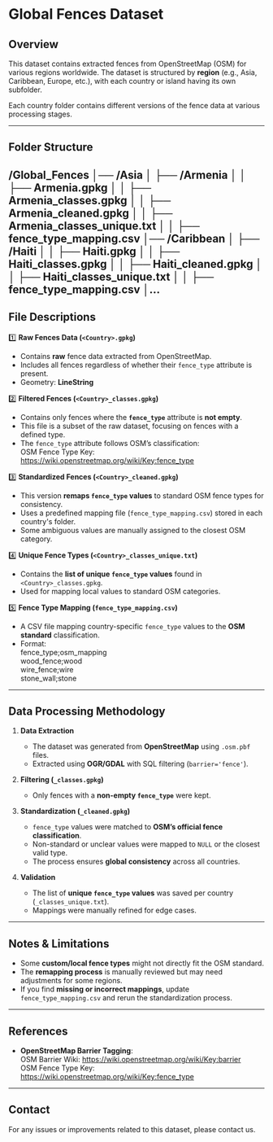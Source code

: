 # Global Fences Dataset

## Overview
This dataset contains extracted fences from OpenStreetMap (OSM) for various regions worldwide. The dataset is structured by **region** (e.g., Asia, Caribbean, Europe, etc.), with each country or island having its own subfolder. 

Each country folder contains different versions of the fence data at various processing stages.

---

## Folder Structure
/Global_Fences
│── /Asia
│   ├── /Armenia
│   │   ├── Armenia.gpkg
│   │   ├── Armenia_classes.gpkg
│   │   ├── Armenia_cleaned.gpkg
│   │   ├── Armenia_classes_unique.txt
│   │   ├── fence_type_mapping.csv
│── /Caribbean
│   ├── /Haiti
│   │   ├── Haiti.gpkg
│   │   ├── Haiti_classes.gpkg
│   │   ├── Haiti_cleaned.gpkg
│   │   ├── Haiti_classes_unique.txt
│   │   ├── fence_type_mapping.csv
│...
---

## File Descriptions

1️⃣ **Raw Fences Data (`<Country>.gpkg`)**
   - Contains **raw** fence data extracted from OpenStreetMap.
   - Includes all fences regardless of whether their `fence_type` attribute is present.
   - Geometry: **LineString**

2️⃣ **Filtered Fences (`<Country>_classes.gpkg`)**
   - Contains only fences where the **`fence_type`** attribute is **not empty**.
   - This file is a subset of the raw dataset, focusing on fences with a defined type.
   - The `fence_type` attribute follows OSM’s classification:  
     OSM Fence Type Key: https://wiki.openstreetmap.org/wiki/Key:fence_type

3️⃣ **Standardized Fences (`<Country>_cleaned.gpkg`)**
   - This version **remaps `fence_type` values** to standard OSM fence types for consistency.
   - Uses a predefined mapping file (`fence_type_mapping.csv`) stored in each country's folder.
   - Some ambiguous values are manually assigned to the closest OSM category.

4️⃣ **Unique Fence Types (`<Country>_classes_unique.txt`)**
   - Contains the **list of unique `fence_type` values** found in `<Country>_classes.gpkg`.
   - Used for mapping local values to standard OSM categories.

5️⃣ **Fence Type Mapping (`fence_type_mapping.csv`)**
   - A CSV file mapping country-specific `fence_type` values to the **OSM standard** classification.
   - Format:  
     fence_type;osm_mapping  
     wood_fence;wood  
     wire_fence;wire  
     stone_wall;stone  

---

## Data Processing Methodology

1. **Data Extraction**
   - The dataset was generated from **OpenStreetMap** using `.osm.pbf` files.
   - Extracted using **OGR/GDAL** with SQL filtering (`barrier='fence'`).

2. **Filtering (`_classes.gpkg`)**
   - Only fences with a **non-empty `fence_type`** were kept.

3. **Standardization (`_cleaned.gpkg`)**
   - `fence_type` values were matched to **OSM’s official fence classification**.
   - Non-standard or unclear values were mapped to `NULL` or the closest valid type.
   - The process ensures **global consistency** across all countries.

4. **Validation**
   - The list of **unique `fence_type` values** was saved per country (`_classes_unique.txt`).
   - Mappings were manually refined for edge cases.

---

## Notes & Limitations
- Some **custom/local fence types** might not directly fit the OSM standard.
- The **remapping process** is manually reviewed but may need adjustments for some regions.
- If you find **missing or incorrect mappings**, update `fence_type_mapping.csv` and rerun the standardization process.

---

## References
- **OpenStreetMap Barrier Tagging**:  
  OSM Barrier Wiki: https://wiki.openstreetmap.org/wiki/Key:barrier  
  OSM Fence Type Key: https://wiki.openstreetmap.org/wiki/Key:fence_type  

---

## Contact
For any issues or improvements related to this dataset, please contact us.
